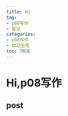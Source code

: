 ```yaml
---
title: Hi
tag: 
- p08写作
- 笔记
categories:
- p08写作
- 自动生成
toc: TRUE
---
```

<h1 id="hip08写作">Hi,p08写作</h1>
<h2 id="post">post</h2>
